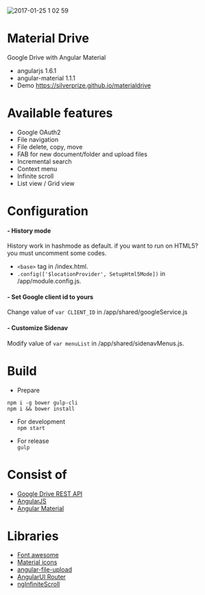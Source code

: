 ![2017-01-25 1 02 59](https://cloud.githubusercontent.com/assets/860087/22255237/1684eaec-e29a-11e6-99bf-00bc985236b3.png)

Material Drive
===
Google Drive with Angular Material
- angularjs 1.6.1
- angular-material 1.1.1
- Demo https://silverprize.github.io/materialdrive

Available features
===
- Google OAuth2
- File navigation
- File delete, copy, move
- FAB for new document/folder and upload files
- Incremental search
- Context menu
- Infinite scroll
- List view / Grid view


Configuration
===
#### - History mode
History work in hashmode as default. if you want to run on HTML5?  
you must uncomment some codes.  
- `<base>` tag in /index.html.  
- `.config(['$locationProvider', SetupHtml5Mode])` in /app/module.config.js.  

#### - Set Google client id to yours
Change value of `var CLIENT_ID` in /app/shared/googleService.js

#### - Customize Sidenav
Modify value of `var menuList` in /app/shared/sidenavMenus.js.


Build
===
- Prepare
  
```
npm i -g bower gulp-cli
npm i && bower install
```

- For development  
`npm start`

- For release  
`gulp`

Consist of
===
- [Google Drive REST API](https://developers.google.com/drive/v2/reference/)
- [AngularJS](https://www.angularjs.org)
- [Angular Material](https://material.angularjs.org)

Libraries
===
- [Font awesome](http://fontawesome.io/)
- [Material icons](https://www.google.com/design/icons)
- [angular-file-upload](https://github.com/danialfarid/angular-file-upload)
- [AngularUI Router](https://github.com/angular-ui/ui-router)
- [ngInfiniteScroll](https://github.com/sroze/ngInfiniteScroll)
